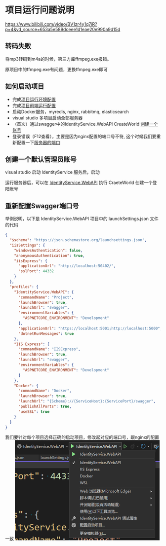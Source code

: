 # 项目运行问题说明

https://www.bilibili.com/video/BV1zr4y1q7iR?p=4&vd_source=653a5e589dceee1d1eae20e990a9d15d

## 转码失败

将mp3转码到m4a的时候，第三方库ffmpeg.exe报错。

原项目中的ffmpeg.exe有问题，更换ffmpeg.exe即可

## 如何启动项目

- 完成[项目运行环境配置](项目运行环境配置.md)
- 完成[项目前端运行配置](项目前端运行配置.MD)
- 启动Docker服务，myredis, nginx, rabbitmq, elasticsearch
- visual studio 多项目启动全部服务器
- （首次）通过swagger中的IdentityService.WebAPI CreateWorld [创建一个账号](#创建一个默认管理员账号)
- 登录错误（F12查看），主要是因为nginx配置的端口号不符, 这个时候我们要重新配置一下[服务器的端口](#重新配置swagger端口号)


## 创建一个默认管理员账号

visual studio 启动 IdentityService 服务后，启动

运行服务器后，可以在 [IdentityService.WebAPI](https://localhost:44332/swagger/index.html) 执行 CraeteWorld 创建一个登陆账号

## 重新配置Swagger端口号

举例说明，以下是 IdentityService.WebAPI 项目中的 launchSettings.json 文件的代码

```json
{
  "$schema": "https://json.schemastore.org/launchsettings.json",
  "iisSettings": {
    "windowsAuthentication": false,
    "anonymousAuthentication": true,
    "iisExpress": {
      "applicationUrl": "http://localhost:50402/",
      "sslPort": 44332
    }
  },
  "profiles": {
    "IdentityService.WebAPI": {
      "commandName": "Project",
      "launchBrowser": true,
      "launchUrl": "swagger",
      "environmentVariables": {
        "ASPNETCORE_ENVIRONMENT": "Development"
      },
      "applicationUrl": "https://localhost:5001;http://localhost:5000",
      "dotnetRunMessages": true
    },
    "IIS Express": {
      "commandName": "IISExpress",
      "launchBrowser": true,
      "launchUrl": "swagger",
      "environmentVariables": {
        "ASPNETCORE_ENVIRONMENT": "Development"
      }
    },
    "Docker": {
      "commandName": "Docker",
      "launchBrowser": true,
      "launchUrl": "{Scheme}://{ServiceHost}:{ServicePort}/swagger",
      "publishAllPorts": true,
      "useSSL": true
    }
  }
}
```

我们要针对每个项目选择正确的启动项目，修改起对应的端口号，跟nginx的配置一致
![](../images/2024-08-18-23-09-50.png)
